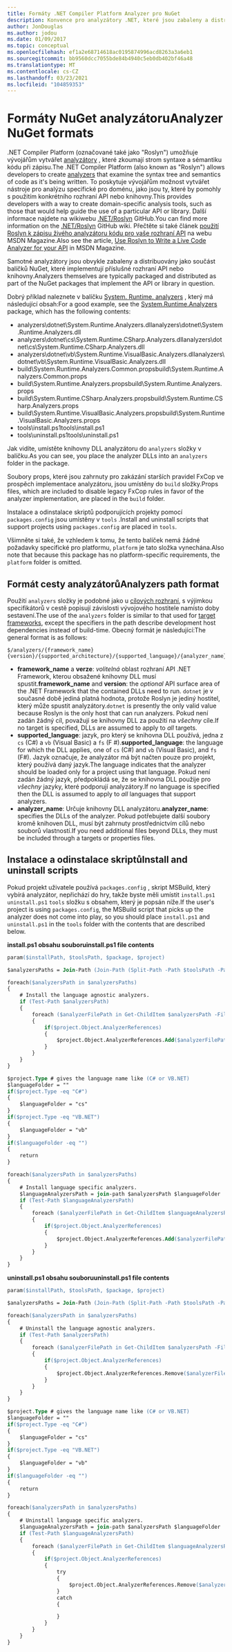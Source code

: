 ```yaml
---
title: Formáty .NET Compiler Platform Analyzer pro NuGet
description: Konvence pro analyzátory .NET, které jsou zabaleny a distribuovány pomocí balíčků NuGet, které implementují rozhraní API nebo knihovny.
author: JonDouglas
ms.author: jodou
ms.date: 01/09/2017
ms.topic: conceptual
ms.openlocfilehash: ef1a2e68714618ac0195874996acd8263a3a6eb1
ms.sourcegitcommit: bb9560dcc7055bde84b4940c5eb0db402bf46a48
ms.translationtype: MT
ms.contentlocale: cs-CZ
ms.lasthandoff: 03/23/2021
ms.locfileid: "104859353"
---
```

# <a name="analyzer-nuget-formats"></a><span data-ttu-id="0ead1-103">Formáty NuGet analyzátoru</span><span class="sxs-lookup"><span data-stu-id="0ead1-103">Analyzer NuGet formats</span></span>

<span data-ttu-id="0ead1-104">.NET Compiler Platform (označované také jako "Roslyn") umožňuje vývojářům vytvářet [analyzátory](https://github.com/dotnet/roslyn/blob/main/docs/wiki/How-To-Write-a-C%23-Analyzer-and-Code-Fix.md) , které zkoumají strom syntaxe a sémantiku kódu při zápisu.</span><span class="sxs-lookup"><span data-stu-id="0ead1-104">The .NET Compiler Platform (also known as "Roslyn") allows developers to create [analyzers](https://github.com/dotnet/roslyn/blob/main/docs/wiki/How-To-Write-a-C%23-Analyzer-and-Code-Fix.md) that examine the syntax tree and semantics of code as it's being written.</span></span> <span data-ttu-id="0ead1-105">To poskytuje vývojářům možnost vytvářet nástroje pro analýzu specifické pro doménu, jako jsou ty, které by pomohly s použitím konkrétního rozhraní API nebo knihovny.</span><span class="sxs-lookup"><span data-stu-id="0ead1-105">This provides developers with a way to create domain-specific analysis tools, such as those that would help guide the use of a particular API or library.</span></span> <span data-ttu-id="0ead1-106">Další informace najdete na wikiwebu [.NET/Roslyn](https://github.com/dotnet/roslyn/wiki) GitHub.</span><span class="sxs-lookup"><span data-stu-id="0ead1-106">You can find more information on the [.NET/Roslyn](https://github.com/dotnet/roslyn/wiki) GitHub wiki.</span></span> <span data-ttu-id="0ead1-107">Přečtěte si také článek [použití Roslyn k zápisu živého analyzátoru kódu pro vaše rozhraní API](/archive/msdn-magazine/2014/special-issue/csharp-and-visual-basic-use-roslyn-to-write-a-live-code-analyzer-for-your-api) na webu MSDN Magazine.</span><span class="sxs-lookup"><span data-stu-id="0ead1-107">Also see the article, [Use Roslyn to Write a Live Code Analyzer for your API](/archive/msdn-magazine/2014/special-issue/csharp-and-visual-basic-use-roslyn-to-write-a-live-code-analyzer-for-your-api) in MSDN Magazine.</span></span>

<span data-ttu-id="0ead1-108">Samotné analyzátory jsou obvykle zabaleny a distribuovány jako součást balíčků NuGet, které implementují příslušné rozhraní API nebo knihovny.</span><span class="sxs-lookup"><span data-stu-id="0ead1-108">Analyzers themselves are typically packaged and distributed as part of the NuGet packages that implement the API or library in question.</span></span>

<span data-ttu-id="0ead1-109">Dobrý příklad naleznete v balíčku [System. Runtime. analyzers](https://www.nuget.org/packages/System.Runtime.Analyzers) , který má následující obsah:</span><span class="sxs-lookup"><span data-stu-id="0ead1-109">For a good example, see the [System.Runtime.Analyzers](https://www.nuget.org/packages/System.Runtime.Analyzers) package, which has the following contents:</span></span>

- <span data-ttu-id="0ead1-110">analyzers\dotnet\System.Runtime.Analyzers.dll</span><span class="sxs-lookup"><span data-stu-id="0ead1-110">analyzers\dotnet\System.Runtime.Analyzers.dll</span></span>
- <span data-ttu-id="0ead1-111">analyzers\dotnet\cs\System.Runtime.CSharp.Analyzers.dll</span><span class="sxs-lookup"><span data-stu-id="0ead1-111">analyzers\dotnet\cs\System.Runtime.CSharp.Analyzers.dll</span></span>
- <span data-ttu-id="0ead1-112">analyzers\dotnet\vb\System.Runtime.VisualBasic.Analyzers.dll</span><span class="sxs-lookup"><span data-stu-id="0ead1-112">analyzers\dotnet\vb\System.Runtime.VisualBasic.Analyzers.dll</span></span>
- <span data-ttu-id="0ead1-113">build\System.Runtime.Analyzers.Common.props</span><span class="sxs-lookup"><span data-stu-id="0ead1-113">build\System.Runtime.Analyzers.Common.props</span></span>
- <span data-ttu-id="0ead1-114">build\System.Runtime.Analyzers.props</span><span class="sxs-lookup"><span data-stu-id="0ead1-114">build\System.Runtime.Analyzers.props</span></span>
- <span data-ttu-id="0ead1-115">build\System.Runtime.CSharp.Analyzers.props</span><span class="sxs-lookup"><span data-stu-id="0ead1-115">build\System.Runtime.CSharp.Analyzers.props</span></span>
- <span data-ttu-id="0ead1-116">build\System.Runtime.VisualBasic.Analyzers.props</span><span class="sxs-lookup"><span data-stu-id="0ead1-116">build\System.Runtime.VisualBasic.Analyzers.props</span></span>
- <span data-ttu-id="0ead1-117">tools\install.ps1</span><span class="sxs-lookup"><span data-stu-id="0ead1-117">tools\install.ps1</span></span>
- <span data-ttu-id="0ead1-118">tools\uninstall.ps1</span><span class="sxs-lookup"><span data-stu-id="0ead1-118">tools\uninstall.ps1</span></span>

<span data-ttu-id="0ead1-119">Jak vidíte, umístěte knihovny DLL analyzátoru do `analyzers` složky v balíčku.</span><span class="sxs-lookup"><span data-stu-id="0ead1-119">As you can see, you place the analyzer DLLs into an `analyzers` folder in the package.</span></span>

<span data-ttu-id="0ead1-120">Soubory props, které jsou zahrnuty pro zakázání starších pravidel FxCop ve prospěch implementace analyzátoru, jsou umístěny do `build` složky.</span><span class="sxs-lookup"><span data-stu-id="0ead1-120">Props files, which are included to disable legacy FxCop rules in favor of the analyzer implementation, are placed in the `build` folder.</span></span>

<span data-ttu-id="0ead1-121">Instalace a odinstalace skriptů podporujících projekty pomocí `packages.config` jsou umístěny v `tools` .</span><span class="sxs-lookup"><span data-stu-id="0ead1-121">Install and uninstall scripts that support projects using `packages.config` are placed in `tools`.</span></span>

<span data-ttu-id="0ead1-122">Všimněte si také, že vzhledem k tomu, že tento balíček nemá žádné požadavky specifické pro platformu, `platform` je tato složka vynechána.</span><span class="sxs-lookup"><span data-stu-id="0ead1-122">Also note that because this package has no platform-specific requirements, the `platform` folder is omitted.</span></span>


## <a name="analyzers-path-format"></a><span data-ttu-id="0ead1-123">Formát cesty analyzátorů</span><span class="sxs-lookup"><span data-stu-id="0ead1-123">Analyzers path format</span></span>

<span data-ttu-id="0ead1-124">Použití `analyzers` složky je podobné jako u [cílových rozhraní](../create-packages/supporting-multiple-target-frameworks.md), s výjimkou specifikátorů v cestě popisují závislosti vývojového hostitele namísto doby sestavení.</span><span class="sxs-lookup"><span data-stu-id="0ead1-124">The use of the `analyzers` folder is similar to that used for [target frameworks](../create-packages/supporting-multiple-target-frameworks.md), except the specifiers in the path describe development host dependencies instead of build-time.</span></span> <span data-ttu-id="0ead1-125">Obecný formát je následující:</span><span class="sxs-lookup"><span data-stu-id="0ead1-125">The general format is as follows:</span></span>

```
$/analyzers/{framework_name}{version}/{supported_architecture}/{supported_language}/{analyzer_name}.dll
```

- <span data-ttu-id="0ead1-126">**framework_name** a **verze**: *volitelná* oblast rozhraní API .NET Framework, kterou obsažené knihovny DLL musí spustit.</span><span class="sxs-lookup"><span data-stu-id="0ead1-126">**framework_name** and **version**: the *optional* API surface area of the .NET Framework that the contained DLLs need to run.</span></span> <span data-ttu-id="0ead1-127">`dotnet` je v současné době jediná platná hodnota, protože Roslyn je jediný hostitel, který může spustit analyzátory.</span><span class="sxs-lookup"><span data-stu-id="0ead1-127">`dotnet` is presently the only valid value because Roslyn is the only host that can run analyzers.</span></span> <span data-ttu-id="0ead1-128">Pokud není zadán žádný cíl, považují se knihovny DLL za použití na *všechny* cíle.</span><span class="sxs-lookup"><span data-stu-id="0ead1-128">If no target is specified, DLLs are assumed to apply to *all* targets.</span></span>
- <span data-ttu-id="0ead1-129">**supported_language**: jazyk, pro který se knihovna DLL používá, jedna z `cs` (C#) a `vb` (Visual Basic) a `fs` (F #).</span><span class="sxs-lookup"><span data-stu-id="0ead1-129">**supported_language**: the language for which the DLL applies, one of `cs` (C#) and `vb` (Visual Basic), and `fs` (F#).</span></span> <span data-ttu-id="0ead1-130">Jazyk označuje, že analyzátor má být načten pouze pro projekt, který používá daný jazyk.</span><span class="sxs-lookup"><span data-stu-id="0ead1-130">The language indicates that the analyzer should be loaded only for a project using that language.</span></span> <span data-ttu-id="0ead1-131">Pokud není zadán žádný jazyk, předpokládá se, že se knihovna DLL použije pro *všechny* jazyky, které podporují analyzátory.</span><span class="sxs-lookup"><span data-stu-id="0ead1-131">If no language is specified then the DLL is assumed to apply to *all* languages that support analyzers.</span></span>
- <span data-ttu-id="0ead1-132">**analyzer_name**: Určuje knihovny DLL analyzátoru.</span><span class="sxs-lookup"><span data-stu-id="0ead1-132">**analyzer_name**: specifies the DLLs of the analyzer.</span></span> <span data-ttu-id="0ead1-133">Pokud potřebujete další soubory kromě knihoven DLL, musí být zahrnuty prostřednictvím cílů nebo souborů vlastností.</span><span class="sxs-lookup"><span data-stu-id="0ead1-133">If you need additional files beyond DLLs, they must be included through a targets or properties files.</span></span>


## <a name="install-and-uninstall-scripts"></a><span data-ttu-id="0ead1-134">Instalace a odinstalace skriptů</span><span class="sxs-lookup"><span data-stu-id="0ead1-134">Install and uninstall scripts</span></span>

<span data-ttu-id="0ead1-135">Pokud projekt uživatele používá `packages.config` , skript MSBuild, který vybírá analyzátor, nepřichází do hry, takže byste měli umístit `install.ps1` `uninstall.ps1` `tools` složku s obsahem, který je popsán níže.</span><span class="sxs-lookup"><span data-stu-id="0ead1-135">If the user's project is using `packages.config`, the MSBuild script that picks up the analyzer does not come into play, so you should place `install.ps1` and `uninstall.ps1` in the `tools` folder with the contents that are described below.</span></span>

<span data-ttu-id="0ead1-136">**install.ps1 obsahu souboru**</span><span class="sxs-lookup"><span data-stu-id="0ead1-136">**install.ps1 file contents**</span></span>

```ps
param($installPath, $toolsPath, $package, $project)

$analyzersPaths = Join-Path (Join-Path (Split-Path -Path $toolsPath -Parent) "analyzers" ) * -Resolve

foreach($analyzersPath in $analyzersPaths)
{
    # Install the language agnostic analyzers.
    if (Test-Path $analyzersPath)
    {
        foreach ($analyzerFilePath in Get-ChildItem $analyzersPath -Filter *.dll)
        {
            if($project.Object.AnalyzerReferences)
            {
                $project.Object.AnalyzerReferences.Add($analyzerFilePath.FullName)
            }
        }
    }
}

$project.Type # gives the language name like (C# or VB.NET)
$languageFolder = ""
if($project.Type -eq "C#")
{
    $languageFolder = "cs"
}
if($project.Type -eq "VB.NET")
{
    $languageFolder = "vb"
}
if($languageFolder -eq "")
{
    return
}

foreach($analyzersPath in $analyzersPaths)
{
    # Install language specific analyzers.
    $languageAnalyzersPath = join-path $analyzersPath $languageFolder
    if (Test-Path $languageAnalyzersPath)
    {
        foreach ($analyzerFilePath in Get-ChildItem $languageAnalyzersPath -Filter *.dll)
        {
            if($project.Object.AnalyzerReferences)
            {
                $project.Object.AnalyzerReferences.Add($analyzerFilePath.FullName)
            }
        }
    }
}
```


<span data-ttu-id="0ead1-137">**uninstall.ps1 obsahu souboru**</span><span class="sxs-lookup"><span data-stu-id="0ead1-137">**uninstall.ps1 file contents**</span></span>

```ps
param($installPath, $toolsPath, $package, $project)

$analyzersPaths = Join-Path (Join-Path (Split-Path -Path $toolsPath -Parent) "analyzers" ) * -Resolve

foreach($analyzersPath in $analyzersPaths)
{
    # Uninstall the language agnostic analyzers.
    if (Test-Path $analyzersPath)
    {
        foreach ($analyzerFilePath in Get-ChildItem $analyzersPath -Filter *.dll)
        {
            if($project.Object.AnalyzerReferences)
            {
                $project.Object.AnalyzerReferences.Remove($analyzerFilePath.FullName)
            }
        }
    }
}

$project.Type # gives the language name like (C# or VB.NET)
$languageFolder = ""
if($project.Type -eq "C#")
{
    $languageFolder = "cs"
}
if($project.Type -eq "VB.NET")
{
    $languageFolder = "vb"
}
if($languageFolder -eq "")
{
    return
}

foreach($analyzersPath in $analyzersPaths)
{
    # Uninstall language specific analyzers.
    $languageAnalyzersPath = join-path $analyzersPath $languageFolder
    if (Test-Path $languageAnalyzersPath)
    {
        foreach ($analyzerFilePath in Get-ChildItem $languageAnalyzersPath -Filter *.dll)
        {
            if($project.Object.AnalyzerReferences)
            {
                try
                {
                    $project.Object.AnalyzerReferences.Remove($analyzerFilePath.FullName)
                }
                catch
                {

                }
            }
        }
    }
}
```
